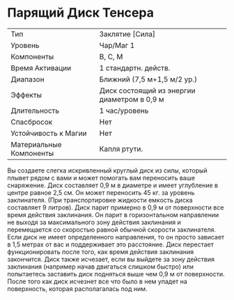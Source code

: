 # Парящий Диск Тенсера

|                         |                                             | 
| ----------------------- | ------------------------------------------- |
| Тип                     | Заклятие [Сила]                             |
| Уровень                 | Чар/Маг 1                                   |
| Компоненты              | В, С, М                                     |
| Время Активации         | 1 стандартн. действ.                        |
| Диапазон                | Ближний (7,5 м+1,5 м/2 ур.)                 |
| Эффекты                 | Диск состоящий из энергии диаметром в 0,9 м |
| Длительность            | 1 час/уровень                               |
| Спасбросок              | Нет                                         |
| Устойчивость к Магии    | Нет                                         |
| Материальные Компоненты | Капля ртути.                                |

 Вы создаете слегка искривленный круглый диск из силы, который плывет рядом с вами и может помогать вам переносить ваше снаряжение. Диск составляет 0,9 м в диаметре и имеет углубление в центре равное 2,5 см. Он может переносить 45 кг. за уровень заклинателя. (При транспортировке жидкости емкость диска составляет 9 литров). Диск парит примерно в 0,9 м от поверхности все время действия заклинания. Он парит в горизонтальном направлении не выходя за максимального зону действия заклинания и перемещается со скоростью равной обычной скорости заклинателя. Если диск не имеет определенного направления, то он просто зависает в 1,5 метрах от вас и поддерживает это расстояние. Диск перестает функционировать после того, как время действия заклинания закончится. Диск также исчезает, если вы выйдете за зону действия заклинания (например начав двигаться слишком быстро) или попытаетесь заставить диск подняться выше чем 0,9 м от поверхности. После того как диск исчезнет все что было в нем упадет на поверхность, которая располагалась под ним. 
